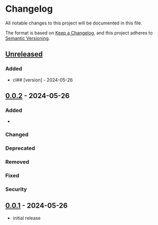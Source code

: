 # Changelog

All notable changes to this project will be documented in this file.

The format is based on [Keep a Changelog],
and this project adheres to [Semantic Versioning].

## [Unreleased]

### Added

- cl## [version] - 2024-05-26


## [0.0.2] - 2024-05-26

### Added

- 

### Changed

### Deprecated

### Removed

### Fixed

### Security

## [0.0.1] - 2024-05-26

- initial release

<!-- Links -->
[keep a changelog]: https://keepachangelog.com/en/1.0.0/
[semantic versioning]: https://semver.org/spec/v2.0.0.html

<!-- Versions -->
[unreleased]: https://github.com/cognominal/Repository/compare/v0.0.2...HEAD
[0.0.2]: https://github.com/cognominal/Repository/compare/v0.0.1...v0.0.2
[0.0.1]: https://github.com/cognominal/Repository/releases/tag/v0.0.1